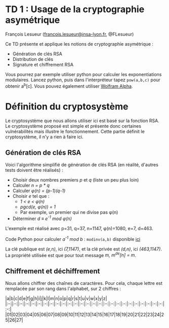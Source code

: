 # TD 1 : Usage de la cryptographie asymétrique

François Lesueur (francois.lesueur@insa-lyon.fr, @FLesueur)

Ce TD présente et applique les notions de cryptographie asymétrique :
* Génération de clés RSA
* Distribution de clés 
* Signature et chiffrement RSA

Vous pourrez par exemple utiliser python pour calculer les exponentiations modulaires. Lancez python, puis dans l'interpréteur tapez `pow(a,b,c)` pour obtenir a<sup>b</sup>[c]. Vous pouvez également utiliser [Wolfram Alpha](http://www.wolframalpha.com).

Définition du cryptosystème
===========================

Le cryptosystème que nous allons utiliser ici est basé sur la fonction RSA. Le cryptosystème proposé est simple et présente donc certaines vulnérabilités mais illustre le fonctionnement. Cette partie définit le cryptosystème, il n'y a rien à faire ici.

Génération de clés RSA
----------------------

Voici l'algorithme simplifié de génération de clés RSA (en réalité, d'autres tests doivent être réalisés) :
* Choisir deux nombres premiers _p_ et _q_ (liste un peu plus loin)
* Calculer _n = p * q_
* Calculer _&phi;(n) = (p-1)(q-1)_
* Choisir _e_ tel que :
	* _1 < e < &phi;(n)_
	* _pgcd(e, &phi;(n)) = 1_
	* Par exemple, un premier qui ne divise pas &phi;(n)
* Déterminer _d &equiv; e<sup>-1</sup> mod &phi;(n)_

L'exemple est réalisé avec p=31, q=37, n=1147, &phi;(n)=1080, e=7, d=463.

Code Python pour calculer _a<sup>-1</sup> mod b_ : `modinv(a,b)` disponible [ici](modinv.py)


La clé publique est _(e,n)_, ici _(7,1147)_, et la clé privée est _(d,n)_, ici _(463,1147)_. 
La propriété utilisée est que pour tout message _m, m<sup>de</sup>[n] = m_.

Chiffrement et déchiffrement
----------------------------

Nous allons chiffrer des chaînes de caractères. Pour cela, chaque lettre est remplacée par son rang dans l'alphabet, sur 2 chiffres :


|a|b|c|d|e|f|g|h|i|j|k|l|m|n|o|p|q|r|s|t|u|v|w|x|y|z|
|:-:|:-:|:-:|:-:|:-:|:-:|:-:|:-:|:-:|:-:|:-:|:-:|:-:|:-:|:-:|:-:|:-:|:-:|:-:|:-:|:-:|:-:|:-:|:-:|:-:|:-:|:-:|
|01|02|03|04|05|06|07|08|09|10|11|12|13|14|15|16|17|18|19|20|21|22|23|24|25|26|27|

<!--
\noindent
\tiny{
\begin{tabular}{|c|c|c|c|c|c|c|c|c|c|c|c|c|c|c|c|c|c|c|c|c|c|c|c|c|c|c|}\hline
	a&b&c&d&e&f&g&h&i&j&k&l&m&n&o&p&q&r&s&t&u&v&w&x&y&z&\\\hline
	01&02&03&04&05&06&07&08&09&10&11&12&13&14&15&16&17&18&19&20&21&22&23&24&25&26&27\\\hline
\end{tabular}
}
\normalsize

Par exemple, "crypto" devient \verb!03 18 25 16 20 15!

Ensuite, afin de ne pas retomber dans un chiffrement par substitution simple, les chiffres sont assemblés par blocs de 3 (complété éventuellement de 0 à la fin), ainsi \verb!03 18 25 16 20 15! devient \verb!031 825 162 015!.

Enfin, chaque bloc clair de 3 chiffres est chiffré indépendamment par la fonction RSA : $$bloc_{chiffr\acute{e}} = {bloc_{clair}}^e[n]$$ Attention, $(e,n)$ représente une clé publique, mais celle de qui ? L'utilisation de la clé $(7,1147)$ donne le chiffré \verb!1116 751 245 1108!.

\begin{remarque}
Attention, lors de l'appel à la fonction \verb!pow(a,b,c)! de python, n'écrivez pas de '0' en début d'entier. Par exemple, pour le bloc clair \verb!031!, tapez \verb!pow(31,7,1147)!. Commencer un entier par '0' le fait interpréter comme un nombre encodé en \emph{octal} (même principe qu'un nombre commençant par '0x' qui est interprété comme un hexadécimal).
\end{remarque}

Le déchiffrement est opéré de manière réciproque, en utilisant la clé privée au lieu de la clé publique. Chaque bloc clair est réobtenu à partir du bloc chiffré par le calcul : $bloc_{clair} = {bloc_{chiffr\acute{e}}}^d[n]$.

% subsection chiffrement_et_dechiffrement (end)


\subsection{Signature et vérification} % (fold)
\label{sub:signature_et_verification}

Nous allons signer des chaînes de caractères. Pour cela, chaque lettre est remplacée par son rang dans l'alphabet. Pour un message $m = (m_0, \ldots, m_i)$ avec $(m_0, \ldots, m_i)$ les rangs de chaque lettre (attention, on ne fait plus des blocs de 3 chiffres ici), le haché $h(m)$ est calculé par l'algorithme suivant :
%\begin{algorithm}
\begin{algorithmic}
	\STATE $h \leftarrow 2$
	\FOR{$j=0..i$}
	\STATE{$h \leftarrow h \times 2$}
	\STATE{$h \leftarrow h + m_j$}
	\ENDFOR
	\RETURN $h\ mod\ 1000$
\end{algorithmic}
%\end{algorithm}

La valeur de la signature vaut alors $h(m)^d [n]$. Attention, $(d,n)$ représente une clé privée, mais celle de qui ? Le haché de "crypto" vaut par exemple 831 et la signature par $(463,1147)$ est 335.

\clearpage

Le message est alors envoyé accompagné de sa signature. La vérification d'un message reçu $m$ signé avec $sig$ est opérée de la manière suivante :
\begin{itemize}
	\item Calculer $h(m)$ par rapport au $m$ reçu
	\item Calculer $sig^e[n]$% ($=h(m)^{de} [n] = h(m)$ si le message est correct)
	\item Vérifier que $h(m) == sig^e[n]$ sur le message reçu% alors la signature est valide
\end{itemize}

% subsection signature_et_verification (end)

% section definition_du_cryptosysteme (end)

\section{Génération des clés} % (fold)
\label{sec:generation_des_cles}

Nous allons commencer par générer une paire de clés RSA pour chacun. Utilisez pour cela l'algorithme présenté précédemment. Gardez votre clé privée secrète et transmettez votre clé publique avec votre nom à l'enseignant, sur un papier. Elle sera inscrite au tableau (la "PKI"). 

Pour calculer l'inverse modulaire ($e^{-1}\ mod\ \phi(n)$), vous pouvez utiliser \url{https://www.wolframalpha.com}.

Une petite liste de nombres premiers pour gagner du temps :

\scriptsize{
\begin{tabular}{|c|c|c|c|c|c|c|c|c|c|c|c|c|c|c|c|c|c|c|c|c|c|c|c|c|c|}\hline
	31 & 37 & 41 & 43 & 47 &53 &59 &61 &67 &71 &73 &79 &83 &89 &97 &101 &103 &107  \\\hline
	109 &113 &127 &131 &137 &139 &149 &151 &157 &163 &167 &173 &179 &181 &191 &193 &197 &199 \\\hline
	211 &223 &227 &229 &233 &239 &241 &251 &257 &263 &269 &271 &277 &281 &283 &293 &307 &311 \\\hline
	313 &317 &331 &337 &347 &349 &353 &359 &367 &373 &379 &383 &389 &397 &401 &409 &419 &421 \\\hline
	% 431 433 439 443 449 457 461 463 467 479 487 491 499
\end{tabular}
}
\normalsize
%
%\begin{remarque}
%	Code Python pour calculer $a^{-1}\ mod\ b$ : \verb!modinv(a,b)!\\ (\url{http://liris.cnrs.fr/~flesueur/modinv.py}, puis taper \verb!from modinv import *!) :
%\begin{program}
%#prog
%def egcd(a, b):
%    if a == 0:
%        return (b, 0, 1)
%    else:
%        g, y, x = egcd(b % a, a)
%        return (g, x - (b // a) * y, y)
%
%def modinv(a, m):
%    g, x, y = egcd(a, m)
%    if g != 1:
%        raise Exception('modular inverse does not exist')
%    else:
%        return x % m
%\end{program}
%\end{remarque}





% section génération_des_clés (end)

\section{Échange de messages chiffrés} % (fold)
\label{sec:Echange_de_messages_chiffres}

Vous allez maintenant transmettre un message chiffré à un étudiant éloigné par un protocole multi-saut : vous le transmettez à un voisin, qui le redonne à un voisin, \emph{etc.}, jusqu'à sa destination. Vous jouerez à la fois les rôles d'émetteur, de routeur (malicieux ou non) et de récepteur. Le chiffrement assure la \emph{confidentialité} du message transmis.

\begin{enumerate}
	\item \textbf{Envoi de votre message} : Chiffrez un message de votre choix avec le cryptosystème proposé. Inscrivez sur un papier votre identité, le message chiffré et le destinataire. Envoyez-le !
	\item \textbf{Routage des autres messages} : Que fait un routeur ? Il lit un message, l'analyse, décide où l'envoyer puis le reproduit. De manière analogue, vous allez pour chaque saut retransmettre le message entrant mais vous pouvez le lire avant de le retransmettre. Pouvez-vous en déduire des informations ?
	\item \textbf{Réception d'un message} : À la réception d'un message, appliquez l'algorithme de déchiffrement. Quelqu'un d'autre sur la route du message pouvait-il obtenir le clair de ce message ?
\end{enumerate}

% section Échange_de_messages_chiffrés (end)


\section{Échange de messages signés} % (fold)
\label{sec:envoi_d_un_message_signe}

Vous allez maintenant transmettre un message clair signé à un étudiant éloigné par ce même protocole multi-saut. La signature permet de vérifier l'\emph{intégrité} du message transmis.% : vous le transmettez à un voisin, qui le redonne à un voisin, \emph{etc.}, jusqu'à sa destination. Vous jouerez à la fois les rôles d'émetteur, de routeur (malicieux ou non) et de récepteur.

\begin{enumerate}
	\item \textbf{Envoi de votre message} : Signez un message de votre choix avec le cryptosystème proposé. Inscrivez sur un papier votre identité, le message clair, la signature et le destinataire. Envoyez-le !
	\item \textbf{Routage des autres messages} : Utilisez le même protocole multi-saut que précédemment. Pour chaque saut, recopiez le message entrant sur un autre papier puis retransmettez ce second papier.% Si vous avez reçu une carte "H" (Honnête), vous le recopiez tel quel. Si vous avez reçu une carte "M" (Malicieux), vous pouvez le modifier discrètement en le recopiant.
	\item \textbf{Réception d'un message} : À la réception d'un message, appliquez l'algorithme de vérification de la signature. Le message reçu est-il intègre ? Si non, quelle attaque avez-vous détectée ?
\end{enumerate}

% section envoi_d_un_message_signé (end)

\section{Attaques sur le cryptosystème proposé} % (fold)
\label{sec:attaque_sur_le_protocole_mis_en_place}

Étudiez et testez quelques attaques sur le système mis en place :
\begin{itemize}
	\item Modification de message en conservant la validité de la signature
	\item Attaque de la clé privée (par factorisation de $n$ par exemple)
	\item Attaque à message choisi
	\item \ldots
\end{itemize}

Toutes ces attaques sont possibles ici. Réfléchissez à leur cause et aux protections mises en place dans les cryptosystèmes réels. Implémentez une (ou plusieurs) attaque dans le langage de votre choix, proposez une contre-mesure et évaluez la complexité rajoutée par votre contre-mesure.

% section attaque_sur_le_protocole_mis_en_place (end)

\end{document}
-->

